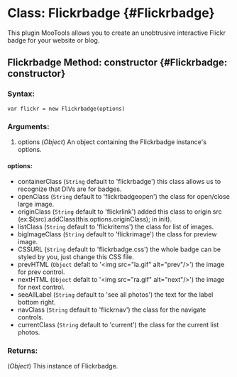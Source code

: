 Class: Flickrbadge {#Flickrbadge}
=================================

This plugin MooTools allows you to create an unobtrusive interactive Flickr badge for your website or blog.

Flickrbadge Method: constructor {#Flickrbadge: constructor}
-----------------------------------------------------------

### Syntax:

    var flickr = new Flickrbadge(options)

### Arguments:

1. options (*Object*) An object containing the Flickrbadge instance's options.

#### options:

- containerClass  (``String`` default to 'flickrbadge') this class allows us to recognize that DIVs are for badges.
- openClass       (``String`` default to 'flickrbadgeopen') the class for open/close large image.
- originClass     (``String`` default to 'flickrlink') added this class to origin src (ex:$(src).addClass(this.options.originClass); in init).
- listClass       (``String`` default to 'flickritems') the class for list of images.
- bigImageClass   (``String`` default to 'flickrimage') the class for preview image.
- CSSURL          (``String`` default to 'flickrbadge.css') the whole badge can be styled by you, just change this CSS file.
- prevHTML        (``Object`` defalt to '&lt;img src="la.gif" alt="prev"/&gt;') the image for prev control.
- nextHTML        (``Object`` defalt to '&lt;img src="ra.gif" alt="next"/&gt;') the image for next control.
- seeAllLabel     (``String`` default to 'see all photos') the text for the label bottom right.
- navClass        (``String`` default to 'flickrnav') the class for the navigate controls.
- currentClass    (``String`` default to 'current') the class for the current list photos.

### Returns:

(*Object*) This instance of Flickrbadge.
